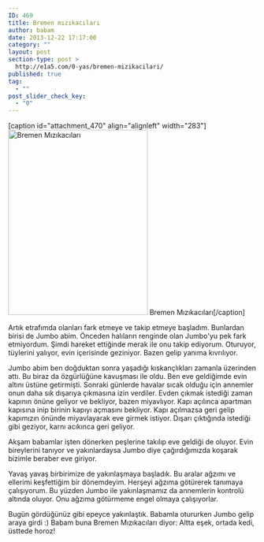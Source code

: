 ```yaml
---
ID: 469
title: Bremen mızıkacıları
author: babam
date: 2013-12-22 17:17:00
category: ""
layout: post
section-type: post >
  http://e1a5.com/0-yas/bremen-mizikacilari/
published: true
tag:
  - ""
post_slider_check_key:
  - "0"
---
```

[caption id="attachment_470" align="alignleft" width="283"]<a href="http://e1a5.com/wp-content/uploads/2014/01/mizikacilar.jpg"><img class=" wp-image-470 " title="Bremen Mızıkacıları" alt="Bremen Mızıkacıları" src="http://e1a5.com/wp-content/uploads/2014/01/mizikacilar.jpg" width="283" height="376" /></a> Bremen Mızıkacıları[/caption]

Artık etrafımda olanları fark etmeye ve takip etmeye başladım. Bunlardan birisi de Jumbo abim. Önceden halıların renginde olan Jumbo'yu pek fark etmiyordum. Şimdi hareket ettiğinde merak ile onu takip ediyorum. Oturuyor, tüylerini yalıyor, evin içerisinde geziniyor. Bazen gelip yanıma kıvrılıyor.

Jumbo abim ben doğduktan sonra yaşadığı kıskançlıkları zamanla üzerinden attı. Bu biraz da özgürlüğüne kavuşması ile oldu. Ben eve geldiğimde evin altını üstüne getirmişti. Sonraki günlerde havalar sıcak olduğu için annemler onun daha sık dışarıya çıkmasına izin verdiler. Evden çıkmak istediği zaman kapının önüne geliyor ve bekliyor, bazen miyavlıyor. Kapı açılınca apartman kapısına inip birinin kapıyı açmasını bekliyor. Kapı açılmazsa geri gelip kapımızın önünde miyavlayarak eve girmek istiyor. Dışarı çıktığında istediği gibi geziyor, karnı acıkınca geri geliyor.

Akşam babamlar işten dönerken peşlerine takılıp eve geldiği de oluyor. Evin bireylerini tanıyor ve yakınlardaysa Jumbo diye çağırdığımızda koşarak bizimle beraber eve giriyor.

Yavaş yavaş birbirimize de yakınlaşmaya başladık. Bu aralar ağzımı ve ellerimi keşfettiğim bir dönemdeyim. Herşeyi ağzıma götürerek tanımaya çalışıyorum. Bu yüzden Jumbo ile yakınlaşmamız da annemlerin kontrolü altında oluyor. Onu ağzıma götürmeme engel olmaya çalışıyorlar.

Bugün gördüğünüz gibi epeyce yakınlaştık. Babamla otururken Jumbo gelip araya girdi :) Babam buna Bremen Mızıkacıları diyor: Altta eşek, ortada kedi, üsttede horoz!

